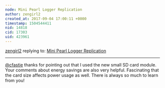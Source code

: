 ```yaml
---
node: Mini Pearl Logger Replication
author: zengirl2
created_at: 2017-09-04 17:00:11 +0000
timestamp: 1504544411
nid: 14818
cid: 17303
uid: 423961
---
```




[zengirl2](../profile/zengirl2) replying to: [Mini Pearl Logger Replication](../notes/Zengirl2/09-01-2017/mini-pearl-logger-replication)

----
[@cfastie](/profile/cfastie) thanks for pointing out that I used the new small SD card module. Your comments about energy savings are also very helpful. Fascinating that the card size affects power usage as well. There is always so much to learn from you!